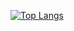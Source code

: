 [![Top Langs](https://github-readme-stats.vercel.app/api/top-langs/?username=JohnLapis&langs_count=10&hide=vue,html,scss,css,blade,shell,dockerfile&layout=compact&theme=dark)](https://github.com/anuraghazra/github-readme-stats)

<!--
**JohnLapis/JohnLapis** is a ✨ _special_ ✨ repository because its `README.md` (this file) appears on your GitHub profile.

Here are some ideas to get you started:

- 🔭 I’m currently working on ...
- 🌱 I’m currently learning ...
- 👯 I’m looking to collaborate on ...
- 🤔 I’m looking for help with ...
- 💬 Ask me about ...
- 📫 How to reach me: ...
- 😄 Pronouns: ...
- ⚡ Fun fact: ...
-->
